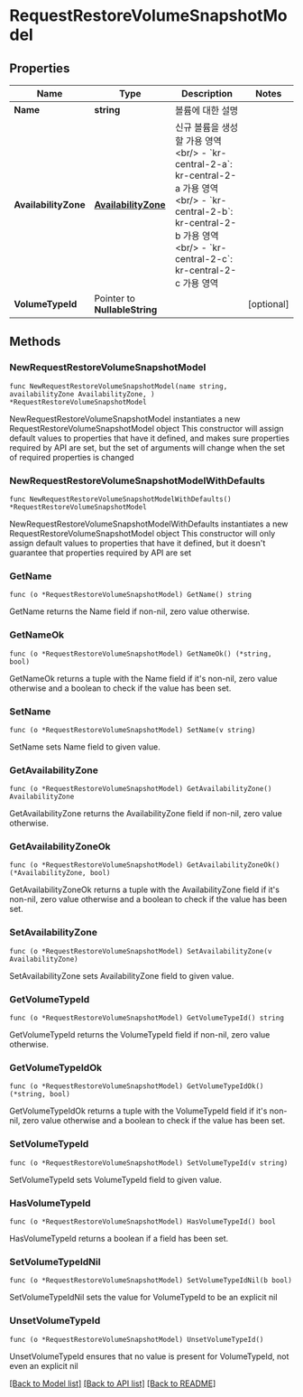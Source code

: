 # RequestRestoreVolumeSnapshotModel

## Properties

Name | Type | Description | Notes
------------ | ------------- | ------------- | -------------
**Name** | **string** | 볼륨에 대한 설명 | 
**AvailabilityZone** | [**AvailabilityZone**](AvailabilityZone.md) | 신규 볼륨을 생성할 가용 영역&lt;br/&gt; - &#x60;kr-central-2-a&#x60;: kr-central-2-a 가용 영역 &lt;br/&gt; - &#x60;kr-central-2-b&#x60;: kr-central-2-b 가용 영역 &lt;br/&gt; - &#x60;kr-central-2-c&#x60;: kr-central-2-c 가용 영역 | 
**VolumeTypeId** | Pointer to **NullableString** |  | [optional] 

## Methods

### NewRequestRestoreVolumeSnapshotModel

`func NewRequestRestoreVolumeSnapshotModel(name string, availabilityZone AvailabilityZone, ) *RequestRestoreVolumeSnapshotModel`

NewRequestRestoreVolumeSnapshotModel instantiates a new RequestRestoreVolumeSnapshotModel object
This constructor will assign default values to properties that have it defined,
and makes sure properties required by API are set, but the set of arguments
will change when the set of required properties is changed

### NewRequestRestoreVolumeSnapshotModelWithDefaults

`func NewRequestRestoreVolumeSnapshotModelWithDefaults() *RequestRestoreVolumeSnapshotModel`

NewRequestRestoreVolumeSnapshotModelWithDefaults instantiates a new RequestRestoreVolumeSnapshotModel object
This constructor will only assign default values to properties that have it defined,
but it doesn't guarantee that properties required by API are set

### GetName

`func (o *RequestRestoreVolumeSnapshotModel) GetName() string`

GetName returns the Name field if non-nil, zero value otherwise.

### GetNameOk

`func (o *RequestRestoreVolumeSnapshotModel) GetNameOk() (*string, bool)`

GetNameOk returns a tuple with the Name field if it's non-nil, zero value otherwise
and a boolean to check if the value has been set.

### SetName

`func (o *RequestRestoreVolumeSnapshotModel) SetName(v string)`

SetName sets Name field to given value.


### GetAvailabilityZone

`func (o *RequestRestoreVolumeSnapshotModel) GetAvailabilityZone() AvailabilityZone`

GetAvailabilityZone returns the AvailabilityZone field if non-nil, zero value otherwise.

### GetAvailabilityZoneOk

`func (o *RequestRestoreVolumeSnapshotModel) GetAvailabilityZoneOk() (*AvailabilityZone, bool)`

GetAvailabilityZoneOk returns a tuple with the AvailabilityZone field if it's non-nil, zero value otherwise
and a boolean to check if the value has been set.

### SetAvailabilityZone

`func (o *RequestRestoreVolumeSnapshotModel) SetAvailabilityZone(v AvailabilityZone)`

SetAvailabilityZone sets AvailabilityZone field to given value.


### GetVolumeTypeId

`func (o *RequestRestoreVolumeSnapshotModel) GetVolumeTypeId() string`

GetVolumeTypeId returns the VolumeTypeId field if non-nil, zero value otherwise.

### GetVolumeTypeIdOk

`func (o *RequestRestoreVolumeSnapshotModel) GetVolumeTypeIdOk() (*string, bool)`

GetVolumeTypeIdOk returns a tuple with the VolumeTypeId field if it's non-nil, zero value otherwise
and a boolean to check if the value has been set.

### SetVolumeTypeId

`func (o *RequestRestoreVolumeSnapshotModel) SetVolumeTypeId(v string)`

SetVolumeTypeId sets VolumeTypeId field to given value.

### HasVolumeTypeId

`func (o *RequestRestoreVolumeSnapshotModel) HasVolumeTypeId() bool`

HasVolumeTypeId returns a boolean if a field has been set.

### SetVolumeTypeIdNil

`func (o *RequestRestoreVolumeSnapshotModel) SetVolumeTypeIdNil(b bool)`

 SetVolumeTypeIdNil sets the value for VolumeTypeId to be an explicit nil

### UnsetVolumeTypeId
`func (o *RequestRestoreVolumeSnapshotModel) UnsetVolumeTypeId()`

UnsetVolumeTypeId ensures that no value is present for VolumeTypeId, not even an explicit nil

[[Back to Model list]](../README.md#documentation-for-models) [[Back to API list]](../README.md#documentation-for-api-endpoints) [[Back to README]](../README.md)


